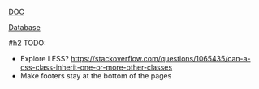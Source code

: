 [DOC](https://docs.google.com/document/d/1yc5-OVwv479ZF38MzWlKc9_w-5nIRfYCWxpPrJ_8tp4/edit)

[Database](https://www.draw.io/#G19gvFu-5DhesNLPpEbtIoWQu4_ogbwmRx)


#h2 TODO:
* Explore LESS? https://stackoverflow.com/questions/1065435/can-a-css-class-inherit-one-or-more-other-classes
* Make footers stay at the bottom of the pages

